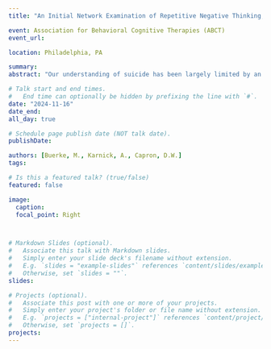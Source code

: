 ```yaml
---
title: "An Initial Network Examination of Repetitive Negative Thinking, Anxiety Sensitivity, Thought Control, and Suicidal Ideation Among a High-Risk Undergraduate Population"

event: Association for Behavioral Cognitive Therapies (ABCT)
event_url: 

location: Philadelphia, PA

summary: 
abstract: "Our understanding of suicide has been largely limited by an examining single risk factors, rather than the interaction and integration of how multiple risk factors come together to make up an individual’s suicide risk. Our current study used a network analytic approach to examine how certain risk factors, namely repetitive negative thinking (i.e., brooding, reflection, worry, anger rumination, and suicidal rumination), anxiety sensitivity and related constructs (i.e., anxiety sensitivity, depressive sensitivity, and anxiety sensitivity suicidal cognitive concerns), thought control, and psychopathology (i.e., depression, anxiety, and stress) may interact in relation to a person’s lifetime suicidal ideation. The advantage of this approach is the ability to see how variables interact with each other and which relate to suicidal ideation directly, vs. indirectly. Our sample included 146 undergraduates with lifetime suicidal ideation from a Southern University (M Age: 22.7; 66%Female; 76% White; 60% Heterosexual). All analyses were conducted using the packages mgm and bootnet in R Version 4.3.1. Scores on measures assessing the above subtests were first scaled. We used a least absolute shrinkage and selection operator to regularize the network and estimated betweenness, closeness, strength, expected influence, and edge-weight between variables. Stability of the network was examined using bootstrapping at 1000 iterations and estimates indicated that the strength and expected Influence were stable (CS-coefficients: 0.435 for each). Stress (Expected Influence [EI]: 1.12), Brooding (EI: 1.12), Depression sensitivity (EI: 1.12), Thought Control (EI: 1.07), and lifetime suicidal ideation (EI: 1.00) were the mosti nfluential variables in the network. Anxiety and stress levels did not directly relate to suicidal ideation, instead their influence was through variables such as anxiety and depression sensitivity, thought control, brooding, worry, and anxiety-sensitivity cognitive concerns. Lifetime suicidal ideation has a direct relationship with depression (Edge Weight [EW]: 0.10), as well as brooding (EW: 0.03), depression sensitivity[EW: 0.10], and suicide-related variables (i.e., suicidal rumination [EW: 0.36], anxiety sensitivity suicidal cognitive concerns [0.12]). Interestingly, worry had a direct, but negative relationship with lifetime suicidal ideation [EW: -0.05]. These results indicate the need to continue examining the role of transdiagnostic variables in suicide risk, and give additional evidence that suicide likely rises from a combination of multiple transdiagnostic risk factors, rather than any one form of psychopathology."

# Talk start and end times.
#   End time can optionally be hidden by prefixing the line with `#`.
date: "2024-11-16"
date_end: 
all_day: true

# Schedule page publish date (NOT talk date).
publishDate: 

authors: [Buerke, M., Karnick, A., Capron, D.W.]
tags:

# Is this a featured talk? (true/false)
featured: false

image:
  caption: 
  focal_point: Right



# Markdown Slides (optional).
#   Associate this talk with Markdown slides.
#   Simply enter your slide deck's filename without extension.
#   E.g. `slides = "example-slides"` references `content/slides/example-slides.md`.
#   Otherwise, set `slides = ""`.
slides: 

# Projects (optional).
#   Associate this post with one or more of your projects.
#   Simply enter your project's folder or file name without extension.
#   E.g. `projects = ["internal-project"]` references `content/project/deep-learning/index.md`.
#   Otherwise, set `projects = []`.
projects:
---
```



